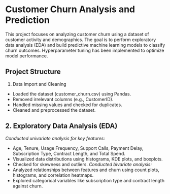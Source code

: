 # Customer Churn Analysis and Prediction
This project focuses on analyzing customer churn using a dataset of customer activity and demographics. The goal is to perform exploratory data analysis (EDA) and build predictive machine learning models to classify churn outcomes. Hyperparameter tuning has been implemented to optimize model performance.

## Project Structure
1. Data Import and Cleaning
 - Loaded the dataset (customer_churn.csv) using Pandas.
 - Removed irrelevant columns (e.g., CustomerID).
 - Handled missing values and checked for duplicates.
 - Cleaned and preprocessed the dataset.

## 2. Exploratory Data Analysis (EDA)
*Conducted univariate analysis for key features:*
- Age, Tenure, Usage Frequency, Support Calls, Payment Delay, Subscription Type, Contract Length, and Total Spend.
- Visualized data distributions using histograms, KDE plots, and boxplots.
- Checked for skewness and outliers.
*Conducted bivariate analysis:*
- Analyzed relationships between features and churn using count plots, histograms, and correlation heatmaps.
- Explored categorical variables like subscription type and contract length against churn.
